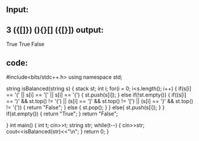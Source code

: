Input:
-----
3
({[]})
(){}[]
({[}])
output:
-------
True
True
False

code:
-----
#include<bits/stdc++.h>
using namespace std;

string isBalanced(string s)
{
    stack<char> st;
    int i;
    for(i = 0; i<s.length(); i++)
    {
        if(s[i] == '(' || s[i] == '[' || s[i] == '{')
        {
            st.push(s[i]);
        }
        else if(!st.empty())
        {
        if((s[i] == ')' && st.top() != '(') || (s[i] == ']' && st.top() != '[') || (s[i] == '}' && st.top() != '{'))
        {
            return "False";
        }
        else
        {
            st.pop();
        }
        }
        else{
            st.push(s[i]);
        }
    }
    if(st.empty())
    {
        return "True";
    }
    return "False";

}
int main()
{
    int t;
    cin>>t;
    string str;
    while(t--)
    {
        cin>>str;
        cout<<isBalanced(str)<<"\n";
    }
    return 0;
}

